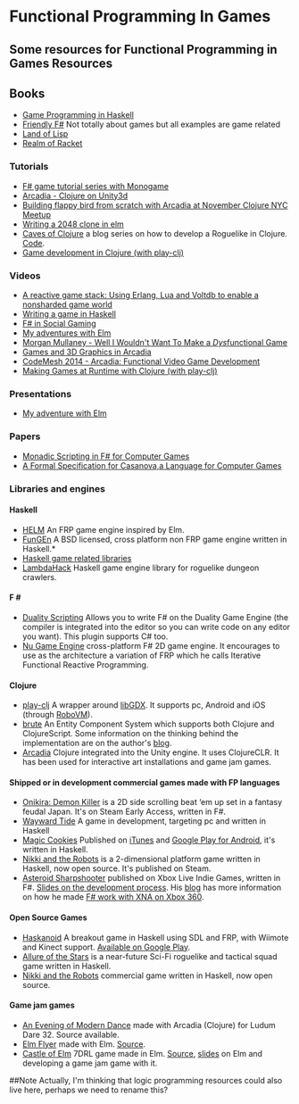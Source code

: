 Functional Programming In Games
============================

## Some resources for Functional Programming in Games Resources

## Books

* [Game Programming in Haskell](https://leanpub.com/gameinhaskell)
* [Friendly F#](http://www.amazon.com/Friendly-Fun-game-programming-Book-ebook/dp/B005HHYIWC) Not totally about games but all examples are game related
* [Land of Lisp](http://landoflisp.com/)
* [Realm of Racket](http://realmofracket.com/)

### Tutorials


* [F# game tutorial series with Monogame](http://bruinbrown.wordpress.com/f-game-tutorial-series/)
* [Arcadia - Clojure on Unity3d](https://github.com/arcadia-unity/Arcadia)
* [Building flappy bird from scratch with Arcadia at November Clojure NYC Meetup](https://www.youtube.com/watch?v=tBvNIJzlWEI)
* [Writing a 2048 clone in elm](http://scrambledeggsontoast.github.io/2014/05/09/writing-2048-elm/)
* [Caves of Clojure](http://stevelosh.com/blog/2012/07/caves-of-clojure-01/) a blog series on how to develop a Roguelike in Clojure. [Code](https://github.com/sjl/caves/).
* [Game development in Clojure (with play-clj)](https://www.youtube.com/watch?v=9ilUe7Re-RA)

### Videos

* [A reactive game stack: Using Erlang, Lua and Voltdb to enable a nonsharded game world](https://www.youtube.com/watch?v=BiBvOGP-GNg)
* [Writing a game in Haskell](https://www.youtube.com/watch?v=1MNTerD8IuI)
* [F# in Social Gaming](https://www.youtube.com/watch?v=ZMfqNfAGZHg)
* [My adventures with Elm](https://vimeo.com/113703868)
* [Morgan Mullaney - Well I Wouldn't Want To Make a *Dys*functional Game](http://www.meetup.com/FunctionalKats/events/221966876/)
* [Games and 3D Graphics in Arcadia](https://www.youtube.com/watch?v=zmmdYyAQhmM)
* [CodeMesh 2014 - Arcadia: Functional Video Game Development](https://www.youtube.com/watch?v=lHz5A19h9Z8)
* [Making Games at Runtime with Clojure (with play-clj)](https://www.youtube.com/watch?v=0GzzFeS5cMc)

### Presentations

* [My adventure with Elm](http://www.slideshare.net/theburningmonk/my-adventure-with-elm-46396046)

### Papers

* [Monadic Scripting in F# for Computer Games](http://www.dsi.unive.it/~orsini/documenti/MonadicScripting2.pdf)
* [A Formal Specification for Casanova,a Language for Computer Games](http://www.dsi.unive.it/~orsini/documenti/SpecificationCasanova.pdf)

### Libraries and engines

#### Haskell
* [HELM](http://helm-engine.org/) An FRP game engine inspired by Elm. 
* [FunGEn](http://joyful.com/fungen/) A BSD licensed, cross platform non FRP game engine written in Haskell.* 
* [Haskell game related libraries](http://hackage.haskell.org/packages/#cat:game)
* [LambdaHack](https://github.com/LambdaHack/LambdaHack) Haskell game engine library for roguelike dungeon crawlers.

#### F &#35;

* [Duality Scripting](https://github.com/BraveSirAndrew/DualityScripting) Allows you to write F# on the Duality Game Engine (the compiler is integrated into the editor so you can write code on any editor you want). This plugin supports C# too.
* [Nu Game Engine](https://github.com/bryanedds/FPWorks) cross-platform F# 2D game engine. It encourages to use as the architecture a variation of FRP which he calls Iterative Functional Reactive Programming.

#### Clojure

* [play-clj](https://github.com/oakes/play-clj) A wrapper around [libGDX](http://libgdx.badlogicgames.com/). It supports pc, Android and iOS (through [RoboVM](http://robovm.com/)).
* [brute](https://github.com/markmandel/brute) An Entity Component System which supports both Clojure and ClojureScript. Some information on the thinking behind the implementation are on the author's [blog](http://www.compoundtheory.com/brute-entity-component-system-library-0-2-0-the-sequel/).
* [Arcadia](http://arcadia-unity.tumblr.com/) Clojure integrated into the Unity engine. It uses ClojureCLR. It has been used for interactive art installations and game jam games.

#### Shipped or in development commercial games made with FP languages
* [Onikira: Demon Killer](http://www.digitalfurnacegames.com/) is a 2D side scrolling beat ‘em up set in a fantasy feudal Japan. It's on Steam Early Access, written in F#.
* [Wayward Tide](http://blog.chucklefish.org/set-sail-for-wayward-tide/) A game in development, targeting pc and written in Haskell
* [Magic Cookies](http://keera.co.uk/blog/2015/03/19/magic-cookies-released-google-play/) Published on [iTunes](https://itunes.apple.com/us/app/magic-cookies/id1244709871) and [Google Play for Android](https://play.google.com/store/apps/details?id=uk.co.keera.games.magiccookies), it's written in Haskell.
* [Nikki and the Robots](https://github.com/nikki-and-the-robots/nikki) is a 2-dimensional platform game written in Haskell, now open source. It's published on Steam.
* [Asteroid Sharpshooter](http://marketplace.xbox.com/en-US/Product/Asteroid-Sharpshooter/66acd000-77fe-1000-9115-d80258550797) published on Xbox Live Indie Games, written in F#. [Slides on the development process](https://docs.google.com/presentation/d/1teGhBf-m7qRkMzsbCKvRcIEo-QLwdK9w8VOEWqu1qWQ/edit#slide=id.p). His [blog](http://sharp-gamedev.blogspot.co.uk/2011/03/asteroid-sharpshooter-post-mortem.html) has more information on how he made [F# work with XNA on Xbox 360](http://sharp-gamedev.blogspot.co.uk/search/label/xna).

#### Open Source Games
* [Haskanoid](https://github.com/ivanperez-keera/haskanoid) A breakout game in Haskell using SDL and FRP, with Wiimote and Kinect support. [Available on Google Play](https://play.google.com/store/apps/details?id=uk.co.keera.games.breakout.beta).
* [Allure of the Stars](https://github.com/AllureOfTheStars/Allure) is a near-future Sci-Fi roguelike and tactical squad game written in Haskell. 
* [Nikki and the Robots](https://github.com/nikki-and-the-robots/nikki) commercial game written in Haskell, now open source.

#### Game jam games
* [An Evening of Modern Dance](http://ludumdare.com/compo/ludum-dare-32/?action=preview&uid=1066) made with Arcadia (Clojure) for Ludum Dare 32. Source available.
* [Elm Flyer](http://jcollard.github.io/elm-flyer/) made with Elm. [Source](https://github.com/jcollard/elm-flyer-2014).
* [Castle of Elm](http://www.castleofelm.com/) 7DRL game made in Elm. [Source](https://github.com/doppioslash/CastleOfElm), [slides](http://slides.com/doppioslash/the-elm-language-livjavascriptug) on Elm and developing a game jam game with it.

##Note
Actually, I'm thinking that logic programming resources could also live here, perhaps we need to rename this? 
